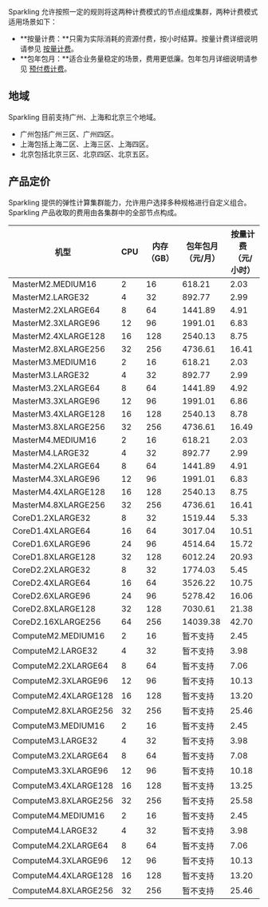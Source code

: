 Sparkling 允许按照一定的规则将这两种计费模式的节点组成集群，两种计费模式适用场景如下：
- **按量计费：**只需为实际消耗的资源付费，按小时结算。按量计费详细说明请参见 [ 按量计费](https://cloud.tencent.com/document/product/555/9617)。
- **包年包月：**适合业务量稳定的场景，费用更低廉。包年包月详细说明请参见 [预付费计费](https://cloud.tencent.com/document/product/555/9618)。

## 地域
Sparkling 目前支持广州、上海和北京三个地域。
- 广州包括广州三区、广州四区。
- 上海包括上海二区、上海三区、上海四区。
- 北京包括北京三区、北京四区、北京五区。

## 产品定价

Sparkling 提供的弹性计算集群能力，允许用户选择多种规格进行自定义组合。Sparkling 产品收取的费用由各集群中的全部节点构成。

| 机型                 | CPU  | 内存（GB） | 包年包月（元/月） | 按量计费（元/小时） |
| -------------------- | ---- | ---------- | ----------------- | ------------------- |
| MasterM2.MEDIUM16    | 2    | 16         | 618.21            | 2.03                |
| MasterM2.LARGE32     | 4    | 32         | 892.77            | 2.99                |
| MasterM2.2XLARGE64   | 8    | 64         | 1441.89           | 4.91                |
| MasterM2.3XLARGE96   | 12   | 96         | 1991.01           | 6.83                |
| MasterM2.4XLARGE128  | 16   | 128        | 2540.13           | 8.75                |
| MasterM2.8XLARGE256  | 32   | 256        | 4736.61           | 16.41               |
| MasterM3.MEDIUM16    | 2    | 16         | 618.21            | 2.03                |
| MasterM3.LARGE32     | 4    | 32         | 892.77            | 2.99                |
| MasterM3.2XLARGE64   | 8    | 64         | 1441.89           | 4.92                |
| MasterM3.3XLARGE96   | 12   | 96         | 1991.01           | 6.86                |
| MasterM3.4XLARGE128  | 16   | 128        | 2540.13           | 8.78                |
| MasterM3.8XLARGE256  | 32   | 256        | 4736.61           | 16.49               |
| MasterM4.MEDIUM16    | 2    | 16         | 618.21            | 2.03                |
| MasterM4.LARGE32     | 4    | 32         | 892.77            | 2.99                |
| MasterM4.2XLARGE64   | 8    | 64         | 1441.89           | 4.91                |
| MasterM4.3XLARGE96   | 12   | 96         | 1991.01           | 6.83                |
| MasterM4.4XLARGE128  | 16   | 128        | 2540.13           | 8.75                |
| MasterM4.8XLARGE256  | 32   | 256        | 4736.61           | 16.41               |
| CoreD1.2XLARGE32     | 8    | 32         | 1519.44           | 5.33                |
| CoreD1.4XLARGE64     | 16   | 64         | 3017.04           | 10.51               |
| CoreD1.6XLARGE96     | 24   | 96         | 4514.64           | 15.72               |
| CoreD1.8XLARGE128    | 32   | 128        | 6012.24           | 20.93               |
| CoreD2.2XLARGE32     | 8    | 32         | 1774.03           | 5.45                |
| CoreD2.4XLARGE64     | 16   | 64         | 3526.22           | 10.75               |
| CoreD2.6XLARGE96     | 24   | 96         | 5278.42           | 16.06               |
| CoreD2.8XLARGE128    | 32   | 128        | 7030.61           | 21.38               |
| CoreD2.16XLARGE256   | 64   | 256        | 14039.38          | 42.70               |
| ComputeM2.MEDIUM16   | 2    | 16         | 暂不支持          | 2.45                |
| ComputeM2.LARGE32    | 4    | 32         | 暂不支持          | 3.98                |
| ComputeM2.2XLARGE64  | 8    | 64         | 暂不支持          | 7.06                |
| ComputeM2.3XLARGE96  | 12   | 96         | 暂不支持          | 10.13               |
| ComputeM2.4XLARGE128 | 16   | 128        | 暂不支持          | 13.20               |
| ComputeM2.8XLARGE256 | 32   | 256        | 暂不支持          | 25.46               |
| ComputeM3.MEDIUM16   | 2    | 16         | 暂不支持          | 2.45                |
| ComputeM3.LARGE32    | 4    | 32         | 暂不支持          | 3.98                |
| ComputeM3.2XLARGE64  | 8    | 64         | 暂不支持          | 7.08                |
| ComputeM3.3XLARGE96  | 12   | 96         | 暂不支持          | 10.18               |
| ComputeM3.4XLARGE128 | 16   | 128        | 暂不支持          | 13.25               |
| ComputeM3.8XLARGE256 | 32   | 256        | 暂不支持          | 25.58               |
| ComputeM4.MEDIUM16   | 2    | 16         | 暂不支持          | 2.45                |
| ComputeM4.LARGE32    | 4    | 32         | 暂不支持          | 3.98                |
| ComputeM4.2XLARGE64  | 8    | 64         | 暂不支持          | 7.06                |
| ComputeM4.3XLARGE96  | 12   | 96         | 暂不支持          | 10.13               |
| ComputeM4.4XLARGE128 | 16   | 128        | 暂不支持          | 13.20               |
| ComputeM4.8XLARGE256 | 32   | 256        | 暂不支持          | 25.46               |

